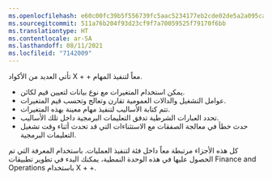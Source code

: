 ```yaml
---
ms.openlocfilehash: e60c00fc39b5f556739fc5aac5234177eb2cde02de5a2a095ca24598c619ff8f
ms.sourcegitcommit: 511a76b204f93d23cf9f7a70059525f79170f6bb
ms.translationtype: HT
ms.contentlocale: ar-SA
ms.lasthandoff: 08/11/2021
ms.locfileid: "7142009"
---
```


تأتي العديد من الأكواد X + + معاً لتنفيذ المهام. 

-   يمكن استخدام المتغيرات مع نوع بيانات لتعيين قيم لكائن.
-   عوامل التشغيل والدالات العمومية تقارن وتعالج وتحسب قيم المتغيرات.
-   تتم كتابة الأساليب لتنفيذ مهام معينة بهذه المتغيرات.
-   تحدد العبارات الشرطية تدفق التعليمات البرمجية داخل تلك الأساليب.
-   حدث خطأ في معالجة الصفقات مع الاستثناءات التي قد تحدث أثناء وقت تشغيل التعليمات البرمجية.

كل هذه الأجزاء مرتبطة معاً داخل فئة لتنفيذ العمليات. باستخدام المعرفة التي تم الحصول عليها في هذه الوحدة النمطية، يمكنك البدء في تطوير تطبيقات Finance and Operations باستخدام X + +.
